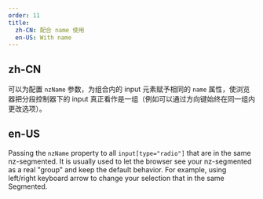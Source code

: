 ```yaml
---
order: 11
title:
  zh-CN: 配合 name 使用
  en-US: With name
---
```


## zh-CN

可以为配置 `nzName` 参数，为组合内的 input 元素赋予相同的 `name` 属性，使浏览器把分段控制器下的 input 真正看作是一组（例如可以通过方向键始终在同一组内更改选项）。

## en-US

Passing the `nzName` property to all `input[type="radio"]` that are in the same nz-segmented. It is usually used to let the browser see your nz-segmented as a real "group" and keep the default behavior. For example, using left/right keyboard arrow to change your selection that in the same Segmented.
